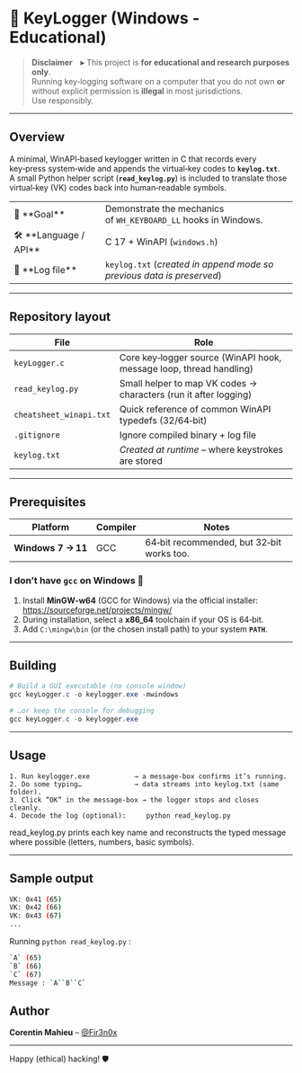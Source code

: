 # 🔑 KeyLogger (Windows ‑ Educational)

> **Disclaimer ▸** This project is **for educational and research purposes only**.  
> Running key‑logging software on a computer that you do not own **or** without explicit permission is **illegal** in most jurisdictions.  
> Use responsibly.

---

## Overview

A minimal, WinAPI‑based keylogger written in C that records every key‑press system‑wide and appends the virtual‑key codes to **`keylog.txt`**.  
A small Python helper script (**`read_keylog.py`**) is included to translate those virtual‑key (VK) codes back into human‑readable symbols.

<table>
<tr><td>🎯 **Goal**</td><td>Demonstrate the mechanics of <code>WH_KEYBOARD_LL</code> hooks in Windows.</td></tr>
<tr><td>🛠 **Language / API**</td><td>C 17 + WinAPI (<code>windows.h</code>)</td></tr>
<tr><td>📂 **Log file**</td><td><code>keylog.txt</code> (<em>created in append mode so previous data is preserved</em>)</td></tr>
</table>

---

## Repository layout

| File                    | Role                                                                |
| ----------------------- | ------------------------------------------------------------------- |
| `keyLogger.c`           | Core key‑logger source (WinAPI hook, message loop, thread handling) |
| `read_keylog.py`        | Small helper to map VK codes → characters (run it after logging)    |
| `cheatsheet_winapi.txt` | Quick reference of common WinAPI typedefs (32/64‑bit)               |
| `.gitignore`            | Ignore compiled binary + log file                                   |
| `keylog.txt`            | *Created at runtime* – where keystrokes are stored                  |

---

## Prerequisites

| Platform           | Compiler        | Notes                                     |
| ------------------ | --------------- | ----------------------------------------- |
| **Windows 7 → 11** | GCC             | 64‑bit recommended, but 32‑bit works too. |

### I don’t have `gcc` on Windows 🤔

1. Install **MinGW‑w64** (GCC for Windows) via the official installer:  
   <https://sourceforge.net/projects/mingw/>
2. During installation, select a **x86_64** toolchain if your OS is 64‑bit.
3. Add `C:\mingw\bin` (or the chosen install path) to your system **`PATH`**.

---

## Building

```powershell
# Build a GUI executable (no console window)
gcc keyLogger.c -o keylogger.exe -mwindows

# …or keep the console for debugging
gcc keyLogger.c -o keylogger.exe
```

---

## Usage

```
1. Run keylogger.exe           → a message‑box confirms it’s running.
2. Do some typing…             → data streams into keylog.txt (same folder).
3. Click “OK” in the message‑box → the logger stops and closes cleanly.
4. Decode the log (optional):     python read_keylog.py
```

read_keylog.py prints each key name and reconstructs the typed message where possible (letters, numbers, basic symbols).


---

## Sample output

```bash
VK: 0x41 (65)
VK: 0x42 (66)
VK: 0x43 (67)
...
```

Running <code>python read_keylog.py</code> :

```bash
`A` (65)
`B` (66)
`C` (67)
Message : `A``B``C`
```

## Author

**Corentin Mahieu** – [@Fir3n0x](https://github.com/Fir3n0x)

---

Happy (ethical) hacking! 🛡️
